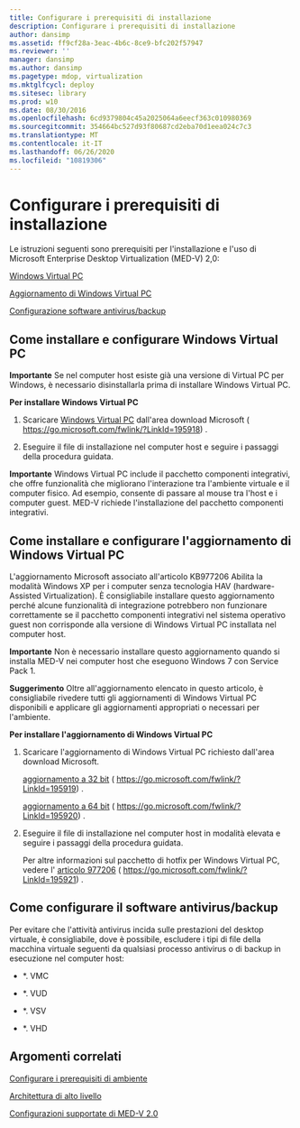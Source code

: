 ```yaml
---
title: Configurare i prerequisiti di installazione
description: Configurare i prerequisiti di installazione
author: dansimp
ms.assetid: ff9cf28a-3eac-4b6c-8ce9-bfc202f57947
ms.reviewer: ''
manager: dansimp
ms.author: dansimp
ms.pagetype: mdop, virtualization
ms.mktglfcycl: deploy
ms.sitesec: library
ms.prod: w10
ms.date: 08/30/2016
ms.openlocfilehash: 6cd9379804c45a2025064a6eecf363c010980369
ms.sourcegitcommit: 354664bc527d93f80687cd2eba70d1eea024c7c3
ms.translationtype: MT
ms.contentlocale: it-IT
ms.lasthandoff: 06/26/2020
ms.locfileid: "10819306"
---
```

# Configurare i prerequisiti di installazione


Le istruzioni seguenti sono prerequisiti per l'installazione e l'uso di Microsoft Enterprise Desktop Virtualization (MED-V) 2,0:

[Windows Virtual PC](#bkmk-howtoinstallandconfiguremicrosoftvirtualpc7)

[Aggiornamento di Windows Virtual PC](#bkmk-howtoinstallandconfiguremicrosoftvirtualpc7update)

[Configurazione software antivirus/backup](#bkmk-antivirusbackupsoftwareconfiguration)

## <a href="" id="bkmk-howtoinstallandconfiguremicrosoftvirtualpc7"></a>Come installare e configurare Windows Virtual PC


**Importante**  Se nel computer host esiste già una versione di Virtual PC per Windows, è necessario disinstallarla prima di installare Windows Virtual PC.

 

**Per installare Windows Virtual PC**

1.  Scaricare [Windows Virtual PC](https://go.microsoft.com/fwlink/?LinkId=195918) dall'area download Microsoft ( https://go.microsoft.com/fwlink/?LinkId=195918) .

2.  Eseguire il file di installazione nel computer host e seguire i passaggi della procedura guidata.

**Importante**  Windows Virtual PC include il pacchetto componenti integrativi, che offre funzionalità che migliorano l'interazione tra l'ambiente virtuale e il computer fisico. Ad esempio, consente di passare al mouse tra l'host e i computer guest. MED-V richiede l'installazione del pacchetto componenti integrativi.

 

## <a href="" id="bkmk-howtoinstallandconfiguremicrosoftvirtualpc7update"></a>Come installare e configurare l'aggiornamento di Windows Virtual PC


L'aggiornamento Microsoft associato all'articolo KB977206 Abilita la modalità Windows XP per i computer senza tecnologia HAV (hardware-Assisted Virtualization). È consigliabile installare questo aggiornamento perché alcune funzionalità di integrazione potrebbero non funzionare correttamente se il pacchetto componenti integrativi nel sistema operativo guest non corrisponde alla versione di Windows Virtual PC installata nel computer host.

**Importante**  Non è necessario installare questo aggiornamento quando si installa MED-V nei computer host che eseguono Windows 7 con Service Pack 1.

 

**Suggerimento**  Oltre all'aggiornamento elencato in questo articolo, è consigliabile rivedere tutti gli aggiornamenti di Windows Virtual PC disponibili e applicare gli aggiornamenti appropriati o necessari per l'ambiente.

 

**Per installare l'aggiornamento di Windows Virtual PC**

1.  Scaricare l'aggiornamento di Windows Virtual PC richiesto dall'area download Microsoft.

    [aggiornamento a 32 bit](https://go.microsoft.com/fwlink/?LinkId=195919) ( https://go.microsoft.com/fwlink/?LinkId=195919) .

    [aggiornamento a 64 bit](https://go.microsoft.com/fwlink/?LinkId=195920) ( https://go.microsoft.com/fwlink/?LinkId=195920) .

2.  Eseguire il file di installazione nel computer host in modalità elevata e seguire i passaggi della procedura guidata.

    Per altre informazioni sul pacchetto di hotfix per Windows Virtual PC, vedere l' [articolo 977206](https://go.microsoft.com/fwlink/?LinkId=195921) ( https://go.microsoft.com/fwlink/?LinkId=195921) .

## <a href="" id="bkmk-antivirusbackupsoftwareconfiguration"></a>Come configurare il software antivirus/backup


Per evitare che l'attività antivirus incida sulle prestazioni del desktop virtuale, è consigliabile, dove è possibile, escludere i tipi di file della macchina virtuale seguenti da qualsiasi processo antivirus o di backup in esecuzione nel computer host:

-   \*. VMC

-   \*. VUD

-   \*. VSV

-   \*. VHD

## Argomenti correlati


[Configurare i prerequisiti di ambiente](configure-environment-prerequisites.md)

[Architettura di alto livello](high-level-architecturemedv2.md)

[Configurazioni supportate di MED-V 2.0](med-v-20-supported-configurations.md)

 

 





